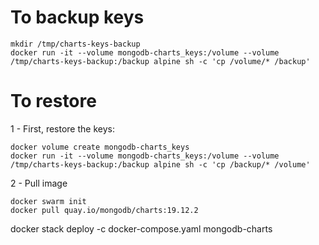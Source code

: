 # To backup keys

```
mkdir /tmp/charts-keys-backup
docker run -it --volume mongodb-charts_keys:/volume --volume /tmp/charts-keys-backup:/backup alpine sh -c 'cp /volume/* /backup'
```

# To restore

1 - First, restore the keys:

```
docker volume create mongodb-charts_keys
docker run -it --volume mongodb-charts_keys:/volume --volume /tmp/charts-keys-backup:/backup alpine sh -c 'cp /backup/* /volume'
```

2 - Pull image

```
docker swarm init
docker pull quay.io/mongodb/charts:19.12.2
```



docker stack deploy -c docker-compose.yaml mongodb-charts